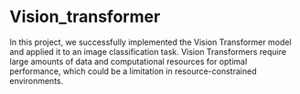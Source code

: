 # Vision_transformer
In this project, we successfully implemented the Vision Transformer model and applied it to an image classification task. Vision Transformers require large amounts of data and computational resources for optimal performance, which could be a limitation in resource-constrained environments. 

